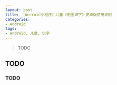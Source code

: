 ```yaml
---
layout: post
title: ［Android小程序］儿童《无图识字》安卓版使用说明
categories:
- Android
tags:
- Android, 儿童, 识字
---
```



> TODO

## TODO

### TODO

